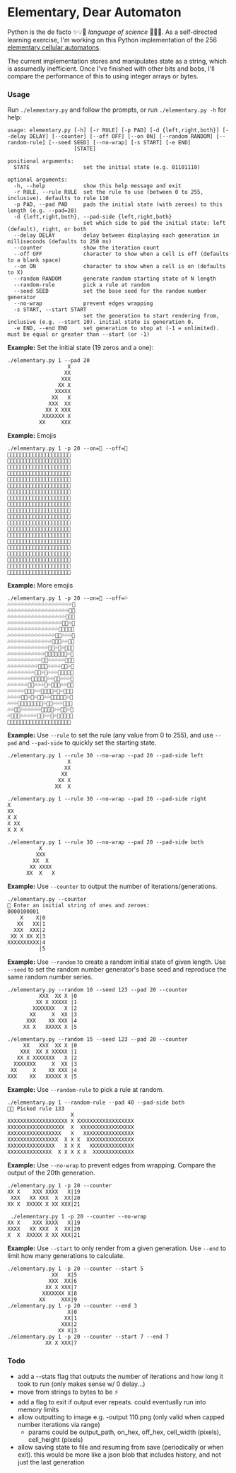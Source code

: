 # Elementary, Dear Automaton

Python is the de facto ✨💡🤖 _language of science_ 🔬🧪✨. As a self-directed learning exercise, I'm working on this Python implementation of the 256 [elementary cellular automatons](https://en.wikipedia.org/wiki/Elementary_cellular_automaton).

The current implementation stores and manipulates state as a string, which is assumedly inefficient. Once I've finished with other bits and bobs, I'll compare the performance of this to using integer arrays or bytes.

### Usage

Run `./elementary.py` and follow the prompts, or run `./elementary.py -h` for help:
```
usage: elementary.py [-h] [-r RULE] [-p PAD] [-d {left,right,both}] [--delay DELAY] [--counter] [--off OFF] [--on ON] [--random RANDOM] [--random-rule] [--seed SEED] [--no-wrap] [-s START] [-e END]
                     [STATE]

positional arguments:
  STATE                 set the initial state (e.g. 01101110)

optional arguments:
  -h, --help            show this help message and exit
  -r RULE, --rule RULE  set the rule to use (between 0 to 255, inclusive). defaults to rule 110
  -p PAD, --pad PAD     pads the initial state (with zeroes) to this length (e.g. --pad=20)
  -d {left,right,both}, --pad-side {left,right,both}
                        set which side to pad the initial state: left (default), right, or both
  --delay DELAY         delay between displaying each generation in milliseconds (defaults to 250 ms)
  --counter             show the iteration count
  --off OFF             character to show when a cell is off (defaults to a blank space)
  --on ON               character to show when a cell is on (defaults to X)
  --random RANDOM       generate random starting state of N length
  --random-rule         pick a rule at random
  --seed SEED           set the base seed for the random number generator
  --no-wrap             prevent edges wrapping
  -s START, --start START
                        set the generation to start rendering from, inclusive (e.g. --start 10). initial state is generation 0.
  -e END, --end END     set generation to stop at (-1 = unlimited). must be equal or greater than --start (or -1)
```
**Example:** Set the initial state (19 zeros and a one):
```
./elementary.py 1 --pad 20
                   X
                  XX
                 XXX
                XX X
               XXXXX
              XX   X
             XXX  XX
            XX X XXX
           XXXXXXX X
          XX     XXX
```
**Example:** Emojis
```
./elementary.py 1 -p 20 --on=🌲 --off=🌳
🌳🌳🌳🌳🌳🌳🌳🌳🌳🌳🌳🌳🌳🌳🌳🌳🌳🌳🌳🌲
🌳🌳🌳🌳🌳🌳🌳🌳🌳🌳🌳🌳🌳🌳🌳🌳🌳🌳🌲🌲
🌳🌳🌳🌳🌳🌳🌳🌳🌳🌳🌳🌳🌳🌳🌳🌳🌳🌲🌲🌲
🌳🌳🌳🌳🌳🌳🌳🌳🌳🌳🌳🌳🌳🌳🌳🌳🌲🌲🌳🌲
🌳🌳🌳🌳🌳🌳🌳🌳🌳🌳🌳🌳🌳🌳🌳🌲🌲🌲🌲🌲
🌳🌳🌳🌳🌳🌳🌳🌳🌳🌳🌳🌳🌳🌳🌲🌲🌳🌳🌳🌲
🌳🌳🌳🌳🌳🌳🌳🌳🌳🌳🌳🌳🌳🌲🌲🌲🌳🌳🌲🌲
🌳🌳🌳🌳🌳🌳🌳🌳🌳🌳🌳🌳🌲🌲🌳🌲🌳🌲🌲🌲
🌳🌳🌳🌳🌳🌳🌳🌳🌳🌳🌳🌲🌲🌲🌲🌲🌲🌲🌳🌲
🌳🌳🌳🌳🌳🌳🌳🌳🌳🌳🌲🌲🌳🌳🌳🌳🌳🌲🌲🌲
🌳🌳🌳🌳🌳🌳🌳🌳🌳🌲🌲🌲🌳🌳🌳🌳🌲🌲🌳🌲
🌳🌳🌳🌳🌳🌳🌳🌳🌲🌲🌳🌲🌳🌳🌳🌲🌲🌲🌲🌲
🌳🌳🌳🌳🌳🌳🌳🌲🌲🌲🌲🌲🌳🌳🌲🌲🌳🌳🌳🌲
🌳🌳🌳🌳🌳🌳🌲🌲🌳🌳🌳🌲🌳🌲🌲🌲🌳🌳🌲🌲
🌳🌳🌳🌳🌳🌲🌲🌲🌳🌳🌲🌲🌲🌲🌳🌲🌳🌲🌲🌲
🌳🌳🌳🌳🌲🌲🌳🌲🌳🌲🌲🌳🌳🌲🌲🌲🌲🌲🌳🌲
🌳🌳🌳🌲🌲🌲🌲🌲🌲🌲🌲🌳🌲🌲🌳🌳🌳🌲🌲🌲
🌳🌳🌲🌲🌳🌳🌳🌳🌳🌳🌲🌲🌲🌲🌳🌳🌲🌲🌳🌲
🌳🌲🌲🌲🌳🌳🌳🌳🌳🌲🌲🌳🌳🌲🌳🌲🌲🌲🌲🌲
🌲🌲🌳🌲🌳🌳🌳🌳🌲🌲🌲🌳🌲🌲🌲🌲🌳🌳🌳🌲
```
**Example:** More emojis
```
./elementary.py 1 -p 20 --on=🐙 --off=💦
💦💦💦💦💦💦💦💦💦💦💦💦💦💦💦💦💦💦💦🐙
💦💦💦💦💦💦💦💦💦💦💦💦💦💦💦💦💦💦🐙🐙
💦💦💦💦💦💦💦💦💦💦💦💦💦💦💦💦💦🐙🐙🐙
💦💦💦💦💦💦💦💦💦💦💦💦💦💦💦💦🐙🐙💦🐙
💦💦💦💦💦💦💦💦💦💦💦💦💦💦💦🐙🐙🐙🐙🐙
💦💦💦💦💦💦💦💦💦💦💦💦💦💦🐙🐙💦💦💦🐙
💦💦💦💦💦💦💦💦💦💦💦💦💦🐙🐙🐙💦💦🐙🐙
💦💦💦💦💦💦💦💦💦💦💦💦🐙🐙💦🐙💦🐙🐙🐙
💦💦💦💦💦💦💦💦💦💦💦🐙🐙🐙🐙🐙🐙🐙💦🐙
💦💦💦💦💦💦💦💦💦💦🐙🐙💦💦💦💦💦🐙🐙🐙
💦💦💦💦💦💦💦💦💦🐙🐙🐙💦💦💦💦🐙🐙💦🐙
💦💦💦💦💦💦💦💦🐙🐙💦🐙💦💦💦🐙🐙🐙🐙🐙
💦💦💦💦💦💦💦🐙🐙🐙🐙🐙💦💦🐙🐙💦💦💦🐙
💦💦💦💦💦💦🐙🐙💦💦💦🐙💦🐙🐙🐙💦💦🐙🐙
💦💦💦💦💦🐙🐙🐙💦💦🐙🐙🐙🐙💦🐙💦🐙🐙🐙
💦💦💦💦🐙🐙💦🐙💦🐙🐙💦💦🐙🐙🐙🐙🐙💦🐙
💦💦💦🐙🐙🐙🐙🐙🐙🐙🐙💦🐙🐙💦💦💦🐙🐙🐙
💦💦🐙🐙💦💦💦💦💦💦🐙🐙🐙🐙💦💦🐙🐙💦🐙
💦🐙🐙🐙💦💦💦💦💦🐙🐙💦💦🐙💦🐙🐙🐙🐙🐙
🐙🐙💦🐙💦💦💦💦🐙🐙🐙💦🐙🐙🐙🐙💦💦💦🐙
```
**Example:** Use `--rule` to set the rule (any value from 0 to 255), and use `--pad` and `--pad-side` to quickly set the starting state.
```
./elementary.py 1 --rule 30 --no-wrap --pad 20 --pad-side left
                   X
                  XX
                 XX 
                XX X
               XX  X

./elementary.py 1 --rule 30 --no-wrap --pad 20 --pad-side right
X                   
XX                  
X X                 
X XX                
X X X               

./elementary.py 1 --rule 30 --no-wrap --pad 20 --pad-side both 
          X         
         XXX        
        XX  X       
       XX XXXX      
      XX  X   X     
```

**Example:** Use `--counter` to output the number of iterations/generations.
```
./elementary.py --counter 
🤖 Enter an initial string of ones and zeroes:
0000100001
    X    X|0
   XX   XX|1
  XXX  XXX|2
 XX X XX X|3
XXXXXXXXXX|4
          |5
```
**Example:** Use `--random` to create a random initial state of given length. Use `--seed` to set the random number generator's base seed and reproduce the same random number series.
```
./elementary.py --random 10 --seed 123 --pad 20 --counter
          XXX  XX X |0
         XX X XXXXX |1
        XXXXXXX   X |2
       XX     X  XX |3
      XXX    XX XXX |4
     XX X   XXXXX X |5

./elementary.py --random 15 --seed 123 --pad 20 --counter
     XX   XXX  XX X |0
    XXX  XX X XXXXX |1
   XX X XXXXXXX   X |2
  XXXXXXX     X  XX |3
 XX     X    XX XXX |4
XXX    XX   XXXXX X |5
```
**Example:** Use `--random-rule` to pick a rule at random.
```
./elementary.py 1 --random-rule --pad 40 --pad-side both
🤖🎲 Picked rule 133
                    X                   
XXXXXXXXXXXXXXXXXXX X XXXXXXXXXXXXXXXXXX
XXXXXXXXXXXXXXXXXX  X  XXXXXXXXXXXXXXXXX
XXXXXXXXXXXXXXXXX   X   XXXXXXXXXXXXXXXX
XXXXXXXXXXXXXXXX  X X X  XXXXXXXXXXXXXXX
XXXXXXXXXXXXXXX   X X X   XXXXXXXXXXXXXX
XXXXXXXXXXXXXX  X X X X X  XXXXXXXXXXXXX
```
**Example:** Use `--no-wrap` to prevent edges from wrapping. Compare the output of the 20th generation.
```
./elementary.py 1 -p 20 --counter
XX X    XXX XXXX   X|19
 XXX   XX XXX  X  XX|20
XX X  XXXXX X XX XXX|21

 ./elementary.py 1 -p 20 --counter --no-wrap
XX X    XXX XXXX   X|19
XXXX   XX XXX  X  XX|20
X  X  XXXXX X XX XXX|21
```
**Example:** Use `--start` to only render from a given generation. Use `--end` to limit how many generations to calculate.
```
./elementary.py 1 -p 20 --counter --start 5
              XX   X|5
             XXX  XX|6
            XX X XXX|7
           XXXXXXX X|8
          XX     XXX|9
./elementary.py 1 -p 20 --counter --end 3
                   X|0
                  XX|1
                 XXX|2
                XX X|3
./elementary.py 1 -p 20 --counter --start 7 --end 7
            XX X XXX|7
```

### Todo
- add a --stats flag that outputs the number of iterations and how long it took to run (only makes sense w/ 0 delay...)
- move from strings to bytes to be ⚡️
- add a flag to exit if output ever repeats. could eventually run into memory limits
- allow outputting to image e.g. -output 110.png (only valid when capped number iterations via range)
    - params could be output_path, on_hex, off_hex, cell_width (pixels), cell_height (pixels)
- allow saving state to file and resuming from save (periodically or when exit).
  this would be more like a json blob that includes history, and not just the last generation
